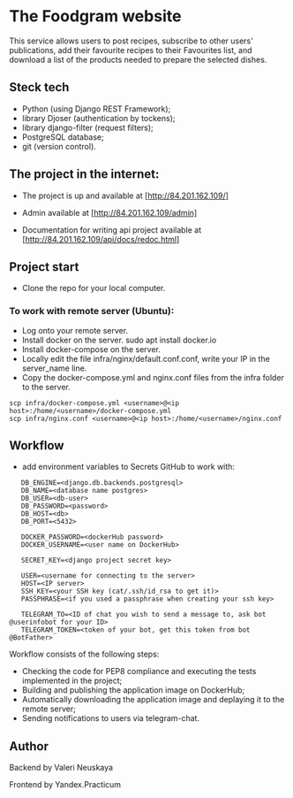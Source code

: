 # The Foodgram website
This service allows users to post recipes, subscribe to other users' publications, add their favourite recipes to their Favourites list, and download a list of the products needed to prepare the selected dishes.

## Steck tech
- Python (using Django REST Framework);
- library Djoser (authentication by tockens);
- library django-filter (request filters);
- PostgreSQL database;
- git (version control).

## The project in the internet:
- The project is up and available at [http://84.201.162.109/]

- Admin available at [http://84.201.162.109/admin]

- Documentation for writing api project available at [http://84.201.162.109/api/docs/redoc.html]

## Project start
* Clone the repo for your local computer.

### To work with remote server (Ubuntu):
* Log onto your remote server.
* Install docker on the server.
sudo apt install docker.io 
* Install docker-compose on the server.
* Locally edit the file infra/nginx/default.conf.conf, write your IP in the server_name line.
* Copy the docker-compose.yml and nginx.conf files from the infra folder to the server.
```
scp infra/docker-compose.yml <username>@<ip host>:/home/<username>/docker-compose.yml
scp infra/nginx.conf <username>@<ip host>:/home/<username>/nginx.conf
```

## Workflow

* add environment variables to Secrets GitHub to work with:
 ```
    DB_ENGINE=<django.db.backends.postgresql>
    DB_NAME=<database name postgres>
    DB_USER=<db-user>
    DB_PASSWORD=<password>
    DB_HOST=<db>
    DB_PORT=<5432>
    
    DOCKER_PASSWORD=<dockerHub password>
    DOCKER_USERNAME=<user name on DockerHub>
    
    SECRET_KEY=<django project secret key>

    USER=<username for connecting to the server>
    HOST=<IP server>
    SSH_KEY=<your SSH key (cat/.ssh/id_rsa to get it)>
    PASSPHRASE=<if you used a passphrase when creating your ssh key>

    TELEGRAM_TO=<ID of chat you wish to send a message to, ask bot @userinfobot for your ID>
    TELEGRAM_TOKEN=<token of your bot, get this token from bot @BotFather>
```
Workflow consists of the following steps:
- Checking the code for PEP8 compliance and executing the tests implemented in the project;
- Building and publishing the application image on DockerHub;
- Automatically downloading the application image and deplaying it to the remote server;
- Sending notifications to users via telegram-chat.  


## Author
Backend by Valeri Neuskaya

Frontend by Yandex.Practicum

